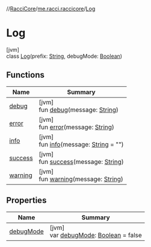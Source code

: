 //[RacciCore](../../../index.md)/[me.racci.raccicore](../index.md)/[Log](index.md)

# Log

[jvm]\
class [Log](index.md)(prefix: [String](https://kotlinlang.org/api/latest/jvm/stdlib/kotlin/-string/index.html), debugMode: [Boolean](https://kotlinlang.org/api/latest/jvm/stdlib/kotlin/-boolean/index.html))

## Functions

| Name | Summary |
|---|---|
| [debug](debug.md) | [jvm]<br>fun [debug](debug.md)(message: [String](https://kotlinlang.org/api/latest/jvm/stdlib/kotlin/-string/index.html)) |
| [error](error.md) | [jvm]<br>fun [error](error.md)(message: [String](https://kotlinlang.org/api/latest/jvm/stdlib/kotlin/-string/index.html)) |
| [info](info.md) | [jvm]<br>fun [info](info.md)(message: [String](https://kotlinlang.org/api/latest/jvm/stdlib/kotlin/-string/index.html) = "") |
| [success](success.md) | [jvm]<br>fun [success](success.md)(message: [String](https://kotlinlang.org/api/latest/jvm/stdlib/kotlin/-string/index.html)) |
| [warning](warning.md) | [jvm]<br>fun [warning](warning.md)(message: [String](https://kotlinlang.org/api/latest/jvm/stdlib/kotlin/-string/index.html)) |

## Properties

| Name | Summary |
|---|---|
| [debugMode](debug-mode.md) | [jvm]<br>var [debugMode](debug-mode.md): [Boolean](https://kotlinlang.org/api/latest/jvm/stdlib/kotlin/-boolean/index.html) = false |
